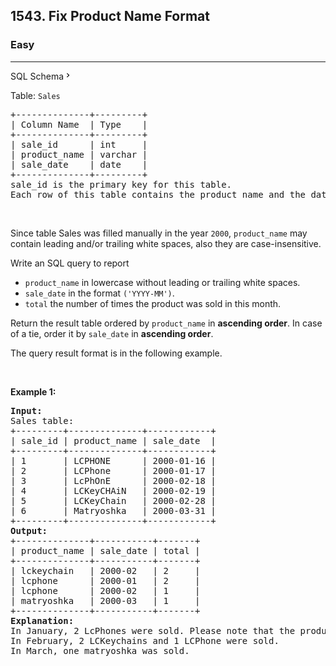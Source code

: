 <h2>1543. Fix Product Name Format</h2><h3>Easy</h3><hr><div class="sql-schema-wrapper__3VBi"><a class="sql-schema-link__3cEg">SQL Schema<svg viewBox="0 0 24 24" width="1em" height="1em" class="icon__1Md2"><path fill-rule="evenodd" d="M10 6L8.59 7.41 13.17 12l-4.58 4.59L10 18l6-6z"></path></svg></a></div><div><p>Table: <code>Sales</code></p>

<pre>+--------------+---------+
| Column Name  | Type    |
+--------------+---------+
| sale_id      | int     |
| product_name | varchar |
| sale_date    | date    |
+--------------+---------+
sale_id is the primary key for this table.
Each row of this table contains the product name and the date it was sold.
</pre>

<p>&nbsp;</p>

<p>Since table Sales was filled manually in the year <code>2000</code>, <code>product_name</code> may contain leading and/or trailing white spaces, also they are case-insensitive.</p>

<p>Write an SQL query to report</p>

<ul>
	<li><code>product_name</code> in lowercase without leading or trailing white spaces.</li>
	<li><code>sale_date</code> in the format <code>('YYYY-MM')</code>.</li>
	<li><code>total</code> the number of times the product was sold in this month.</li>
</ul>

<p>Return the result table ordered by <code>product_name</code> in <strong>ascending order</strong>. In case of a tie, order it by <code>sale_date</code> in <strong>ascending order</strong>.</p>

<p>The query result format is in the following example.</p>

<p>&nbsp;</p>
<p><strong>Example 1:</strong></p>

<pre><strong>Input:</strong> 
Sales table:
+---------+--------------+------------+
| sale_id | product_name | sale_date  |
+---------+--------------+------------+
| 1       | LCPHONE      | 2000-01-16 |
| 2       | LCPhone      | 2000-01-17 |
| 3       | LcPhOnE      | 2000-02-18 |
| 4       | LCKeyCHAiN   | 2000-02-19 |
| 5       | LCKeyChain   | 2000-02-28 |
| 6       | Matryoshka   | 2000-03-31 |
+---------+--------------+------------+
<strong>Output:</strong> 
+--------------+-----------+-------+
| product_name | sale_date | total |
+--------------+-----------+-------+
| lckeychain   | 2000-02   | 2     |
| lcphone      | 2000-01   | 2     |
| lcphone      | 2000-02   | 1     |
| matryoshka   | 2000-03   | 1     |
+--------------+-----------+-------+
<strong>Explanation:</strong> 
In January, 2 LcPhones were sold. Please note that the product names are not case sensitive and may contain spaces.
In February, 2 LCKeychains and 1 LCPhone were sold.
In March, one matryoshka was sold.
</pre>
</div>